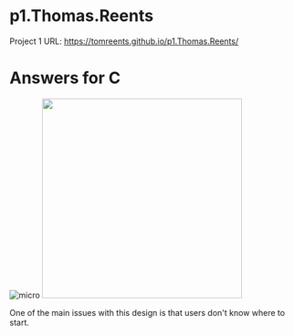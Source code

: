 # p1.Thomas.Reents

Project 1 URL: https://tomreents.github.io/p1.Thomas.Reents/

# Answers for C

![micro](https://user-images.githubusercontent.com/68446643/109210035-e613d000-7771-11eb-8d14-54f684ee5138.jpg) 
<img src="https://user-images.githubusercontent.com/68446643/109210184-1c514f80-7772-11eb-9035-f15ccb61db76.GIF" width = "350">


One of the main issues with this design is that users don't know where to start.

